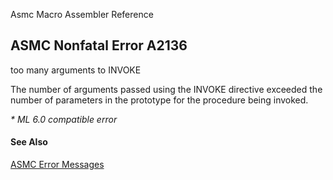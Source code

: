Asmc Macro Assembler Reference

## ASMC Nonfatal Error A2136

too many arguments to INVOKE

The number of arguments passed using the INVOKE directive exceeded the number of parameters in the prototype for the procedure being invoked.

_* ML 6.0 compatible error_

#### See Also

[ASMC Error Messages](readme.md)